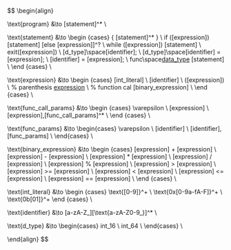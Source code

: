 $$
\begin{align}

\text{program} &\to [statement]^* \\

\text{statement} &\to
\begin {cases}
    \{ [statement]^* \} \\
    if ([expression]) [statement] [else [expression]]^? \\
    while ([expression]) [statement] \\
    exit([expression]) \\
    [d\_type]\space[identifier]; \\
    [d\_type]\space[identifier] = [expression]; \\
    [identifier] = [expression]; \\
    func\space[data\_type]([func\_params]) [statement] \\
\end {cases} \\

\text{expression} &\to
\begin {cases}
    [int\_literal] \\
    [identifier] \\
    ([expression]) \\ % parenthesis
    [expression]([func\_call\_params]) \\ % function cal
    [binary\_expression] \\
\end {cases} \\

\text{func\_call\_params} &\to
\begin {cases}
    \varepsilon \\
    [expression] \\
    [expression],[func\_call\_params]^* \\
\end {cases} \\

\text{func\_params} &\to
\begin{cases}
    \varepsilon \\
    [identifier] \\
    [identifier],[func\_params] \\
\end{cases} \\


\text{binary\_expression} &\to
\begin {cases}
    [expression] + [expression] \\
    [expression] - [expression] \\
    [expression] * [expression] \\
    [expression] / [expression] \\
    [expression] \% [expression] \\
    [expression] > [expression] \\
    [expression] >= [expression] \\
    [expression] < [expression] \\
    [expression] <= [expression] \\
    [expression] == [expression] \\
\end {cases} \\

\text{int\_literal} &\to
\begin {cases}
    \text{[0-9]}^+ \\
    \text{0x[0-9a-fA-F]}^+ \\
    \text{0b[01]}^+
\end {cases} \\

\text{identifier} &\to [a-zA-Z\_][\text{a-zA-Z0-9\_}]^* \\

\text{d\_type} &\to
\begin{cases}
 int\_16 \\
 int\_64 \\
\end{cases} \\

\end{align}
$$
